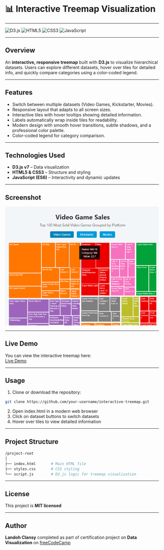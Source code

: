 # 📊 Interactive Treemap Visualization
---

![D3.js](https://img.shields.io/badge/D3.js-v7.0-orange) ![HTML5](https://img.shields.io/badge/HTML5-blue) ![CSS3](https://img.shields.io/badge/CSS3-blueviolet) ![JavaScript](https://img.shields.io/badge/JavaScript-ES6-yellow)

---
## Overview
An **interactive, responsive treemap** built with **D3.js** to visualize hierarchical datasets. Users can explore different datasets, hover over tiles for detailed info, and quickly compare categories using a color-coded legend.

---

## Features
- Switch between multiple datasets (Video Games, Kickstarter, Movies).  
- Responsive layout that adapts to all screen sizes.  
- Interactive tiles with hover tooltips showing detailed information.  
- Labels automatically wrap inside tiles for readability.  
- Modern design with smooth hover transitions, subtle shadows, and a professional color palette.  
- Color-coded legend for category comparison.

---
## Technologies Used
- **D3.js v7** – Data visualization  
- **HTML5 & CSS3** – Structure and styling  
- **JavaScript (ES6)** – Interactivity and dynamic updates  

---
## Screenshot
![image](./image.png)

---
## Live Demo
You can view the interactive treemap here:  
[Live Demo](https://your-live-demo-link.com)  

---
## Usage
1. Clone or download the repository:  
```bash
git clone https://github.com/your-username/interactive-treemap.git
```
2. Open index.html in a modern web browser
3. Click on dataset buttons to switch datasets
4. Hover over tiles to view detailed information

---

## Project Structure
```bash
/project-root
│
├── index.html       # Main HTML file
├── styles.css       # CSS styling
└── script.js        # D3.js logic for treemap visualization
```
---
## License
This project is **MIT licensed**

---
## Author
**Landoh Clansy** completed as part of certification project on **Data Visualization** on [freeCodeCamp](freecodecamp.org)